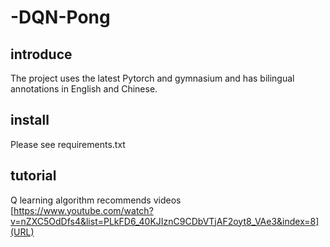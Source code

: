 # -DQN-Pong
## introduce  
The project uses the latest Pytorch and gymnasium and has bilingual annotations in English and Chinese.  
## install  
Please see requirements.txt  
## tutorial  
Q learning algorithm recommends videos  
[https://www.youtube.com/watch?v=nZXC5OdDfs4&list=PLkFD6_40KJIznC9CDbVTjAF2oyt8_VAe3&index=8](URL)
